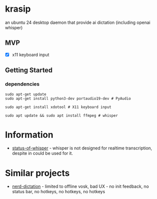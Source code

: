 # krasip
an ubuntu 24 desktop daemon that provide ai dictation (including openai whisper)

## MVP
- [x] x11 keyboard input

## Getting Started

### dependencies
```
sudo apt-get update
sudo apt-get install python3-dev portaudio19-dev # PyAudio

sudo apt-get install xdotool # X11 keyboard input

sudo apt update && sudo apt install ffmpeg # whisper
```

# Information
- [status-of-whisper](https://alphacephei.com/nsh/2024/04/20/status-of-whisper.html) - whisper is not designed for realtime transcription, despite in could be used for it.

# Similar projects
- [nerd-dictation](https://github.com/ideasman42/nerd-dictation) - limited to offline vosk, bad UX - no init feedback, no status bar, no hotkeys, no hotkeys, no hotkeys

